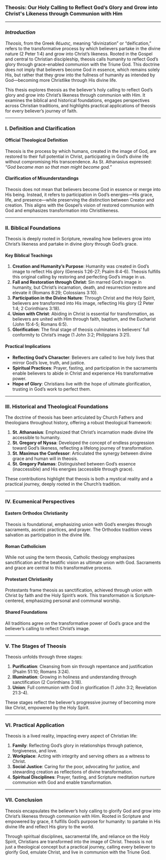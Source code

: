### Theosis: Our Holy Calling to Reflect God’s Glory and Grow into Christ's Likeness through Communion with Him

---

### *Introduction*

*Theosis*, from the Greek *θέωσις*, meaning “divinization” or “deification,” refers to the transformative process by which believers partake in the divine nature (2 Peter 1:4) and grow into Christ’s likeness. Rooted in the Gospel and central to Christian discipleship, theosis calls humanity to reflect God’s glory through grace-enabled communion with the Triune God. This doctrine does not imply that believers become God in essence, which remains solely His, but rather that they grow into the fullness of humanity as intended by God—becoming more Christlike through His divine life.

This thesis explores theosis as the believer’s holy calling to reflect God’s glory and grow into Christ’s likeness through communion with Him. It examines the biblical and historical foundations, engages perspectives across Christian traditions, and highlights practical applications of theosis for every believer’s journey of faith.

---

### I. Definition and Clarification

#### Official Theological Definition
Theosis is the process by which humans, created in the image of God, are restored to their full potential in Christ, participating in God’s divine life without compromising His transcendence. As St. Athanasius expressed: *“God became man so that man might become god.”*

#### Clarification of Misunderstandings
Theosis does not mean that believers become God in essence or merge into His being. Instead, it refers to participation in God’s energies—His grace, life, and presence—while preserving the distinction between Creator and creation. This aligns with the Gospel’s vision of restored communion with God and emphasizes transformation into Christlikeness.

---

### II. Biblical Foundations

Theosis is deeply rooted in Scripture, revealing how believers grow into Christ’s likeness and partake in divine glory through God’s grace.

#### Key Biblical Teachings

1. **Creation and Humanity’s Purpose**: Humanity was created in God’s image to reflect His glory (Genesis 1:26-27; Psalm 8:4-6). Theosis fulfills this original calling by restoring and perfecting God’s image in us.
2. **Fall and Restoration through Christ**: Sin marred God’s image in humanity, but Christ’s incarnation, death, and resurrection restore and elevate it (Romans 8:29; Colossians 3:10).
3. **Participation in the Divine Nature**: Through Christ and the Holy Spirit, believers are transformed into His image, reflecting His glory (2 Peter 1:4; 2 Corinthians 3:18).
4. **Union with Christ**: Abiding in Christ is essential for transformation, as believers are united with Him through faith, baptism, and the Eucharist (John 15:4-5; Romans 6:5).
5. **Glorification**: The final stage of theosis culminates in believers’ full conformity to Christ’s image (1 John 3:2; Philippians 3:21).

#### Practical Implications
- **Reflecting God’s Character**: Believers are called to live holy lives that mirror God’s love, truth, and justice.
- **Spiritual Practices**: Prayer, fasting, and participation in the sacraments enable believers to abide in Christ and experience His transformative power.
- **Hope of Glory**: Christians live with the hope of ultimate glorification, trusting in God’s work to perfect them.

---

### III. Historical and Theological Foundations

The doctrine of theosis has been articulated by Church Fathers and theologians throughout history, offering a robust theological framework:

1. **St. Athanasius**: Emphasized that Christ’s incarnation made divine life accessible to humanity.
2. **St. Gregory of Nyssa**: Developed the concept of endless progression toward God’s likeness, reflecting a lifelong journey of transformation.
3. **St. Maximus the Confessor**: Articulated the synergy between divine grace and human will in theosis.
4. **St. Gregory Palamas**: Distinguished between God’s essence (inaccessible) and His energies (accessible through grace).

These contributions highlight that theosis is both a mystical reality and a practical journey, deeply rooted in the Church’s tradition.

---

### IV. Ecumenical Perspectives

#### Eastern Orthodox Christianity
Theosis is foundational, emphasizing union with God’s energies through sacraments, ascetic practices, and prayer. The Orthodox tradition views salvation as participation in the divine life.

#### Roman Catholicism
While not using the term theosis, Catholic theology emphasizes sanctification and the beatific vision as ultimate union with God. Sacraments and grace are central to this transformative process.

#### Protestant Christianity
Protestants frame theosis as sanctification, achieved through union with Christ by faith and the Holy Spirit’s work. This transformation is Scripture-centered, emphasizing personal and communal worship.

#### Shared Foundations
All traditions agree on the transformative power of God’s grace and the believer’s calling to reflect Christ’s image.

---

### V. The Stages of Theosis

Theosis unfolds through three stages:

1. **Purification**: Cleansing from sin through repentance and justification (Psalm 51:10; Romans 3:24).
2. **Illumination**: Growing in holiness and understanding through sanctification (2 Corinthians 3:18).
3. **Union**: Full communion with God in glorification (1 John 3:2; Revelation 21:3-4).

These stages reflect the believer’s progressive journey of becoming more like Christ, empowered by the Holy Spirit.

---

### VI. Practical Application

Theosis is a lived reality, impacting every aspect of Christian life:

1. **Family**: Reflecting God’s glory in relationships through patience, forgiveness, and love.
2. **Workplace**: Acting with integrity and serving others as a witness to Christ.
3. **Social Justice**: Caring for the poor, advocating for justice, and stewarding creation as reflections of divine transformation.
4. **Spiritual Disciplines**: Prayer, fasting, and Scripture meditation nurture communion with God and enable transformation.

---

### VII. Conclusion

Theosis encapsulates the believer’s holy calling to glorify God and grow into Christ’s likeness through communion with Him. Rooted in Scripture and empowered by grace, it fulfills God’s purpose for humanity: to partake in His divine life and reflect His glory to the world.

Through spiritual disciplines, sacramental life, and reliance on the Holy Spirit, Christians are transformed into the image of Christ. Theosis is not just a theological concept but a practical journey, calling every believer to glorify God, emulate Christ, and live in communion with the Triune God.
